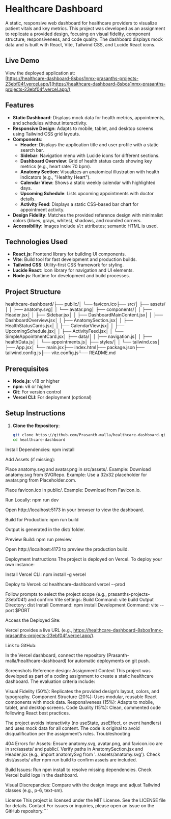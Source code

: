 # Healthcare Dashboard

A static, responsive web dashboard for healthcare providers to visualize patient vitals and key metrics. This project was developed as an assignment to replicate a provided design, focusing on visual fidelity, component structure, responsiveness, and code quality. The dashboard displays mock data and is built with React, Vite, Tailwind CSS, and Lucide React icons.

## Live Demo
View the deployed application at:  
[https://healthcare-dashboard-8sbos1nmx-prasanths-projects-23ebf04f.vercel.app/](https://healthcare-dashboard-8sbos1nmx-prasanths-projects-23ebf04f.vercel.app/)

## Features
- **Static Dashboard**: Displays mock data for health metrics, appointments, and schedules without interactivity.
- **Responsive Design**: Adapts to mobile, tablet, and desktop screens using Tailwind CSS grid layouts.
- **Components**:
  - **Header**: Displays the application title and user profile with a static search bar.
  - **Sidebar**: Navigation menu with Lucide icons for different sections.
  - **Dashboard Overview**: Grid of health status cards showing key metrics (e.g., heart rate: 70 bpm).
  - **Anatomy Section**: Visualizes an anatomical illustration with health indicators (e.g., "Healthy Heart").
  - **Calendar View**: Shows a static weekly calendar with highlighted days.
  - **Upcoming Schedule**: Lists upcoming appointments with doctor details.
  - **Activity Feed**: Displays a static CSS-based bar chart for appointment activity.
- **Design Fidelity**: Matches the provided reference design with minimalist colors (blues, grays, whites), shadows, and rounded corners.
- **Accessibility**: Images include `alt` attributes; semantic HTML is used.

## Technologies Used
- **React.js**: Frontend library for building UI components.
- **Vite**: Build tool for fast development and production builds.
- **Tailwind CSS**: Utility-first CSS framework for styling.
- **Lucide React**: Icon library for navigation and UI elements.
- **Node.js**: Runtime for development and build processes.

## Project Structure

healthcare-dashboard/├── public/│   └── favicon.ico├── src/│   ├── assets/│   │   ├── anatomy.svg│   │   └── avatar.png│   ├── components/│   │   ├── Header.jsx│   │   ├── Sidebar.jsx│   │   ├── DashboardMainContent.jsx│   │   ├── DashboardOverview.jsx│   │   ├── AnatomySection.jsx│   │   ├── HealthStatusCards.jsx│   │   ├── CalendarView.jsx│   │   ├── UpcomingSchedule.jsx│   │   ├── ActivityFeed.jsx│   │   └── SimpleAppointmentCard.jsx│   ├── data/│   │   ├── navigation.js│   │   ├── healthData.js│   │   └── appointments.js│   ├── styles/│   │   └── tailwind.css│   ├── App.jsx│   └── main.jsx├── index.html├── package.json├── tailwind.config.js├── vite.config.js└── README.md

## Prerequisites
- **Node.js**: v18 or higher
- **npm**: v8 or higher
- **Git**: For version control
- **Vercel CLI**: For deployment (optional)

## Setup Instructions
1. **Clone the Repository**:
   ```bash
   git clone https://github.com/Prasanth-malla/healthcare-dashboard.git
   cd healthcare-dashboard


Install Dependencies:
npm install


Add Assets (if missing):

Place anatomy.svg and avatar.png in src/assets/.
Example: Download anatomy.svg from SVGRepo.
Example: Use a 32x32 placeholder for avatar.png from Placeholder.com.


Place favicon.ico in public/.
Example: Download from Favicon.io.




Run Locally:
npm run dev


Open http://localhost:5173 in your browser to view the dashboard.


Build for Production:
npm run build


Output is generated in the dist/ folder.


Preview Build:
npm run preview


Open http://localhost:4173 to preview the production build.



Deployment Instructions
The project is deployed on Vercel. To deploy your own instance:

Install Vercel CLI:
npm install -g vercel


Deploy to Vercel:
cd healthcare-dashboard
vercel --prod


Follow prompts to select the project scope (e.g., prasanths-projects-23ebf04f) and confirm Vite settings:
Build Command: vite build
Output Directory: dist
Install Command: npm install
Development Command: vite --port $PORT




Access the Deployed Site:

Vercel provides a live URL (e.g., https://healthcare-dashboard-8sbos1nmx-prasanths-projects-23ebf04f.vercel.app/).


Link to GitHub:

In the Vercel dashboard, connect the repository (Prasanth-malla/healthcare-dashboard) for automatic deployments on git push.



Screenshots
Reference design:
Assignment Context
This project was developed as part of a coding assignment to create a static healthcare dashboard. The evaluation criteria include:

Visual Fidelity (50%): Replicates the provided design’s layout, colors, and typography.
Component Structure (20%): Uses modular, reusable React components with mock data.
Responsiveness (15%): Adapts to mobile, tablet, and desktop screens.
Code Quality (15%): Clean, commented code following React best practices.

The project avoids interactivity (no useState, useEffect, or event handlers) and uses mock data for all content. The code is original to avoid disqualification per the assignment’s rules.
Troubleshooting

404 Errors for Assets:
Ensure anatomy.svg, avatar.png, and favicon.ico are in src/assets/ and public/.
Verify paths in AnatomySection.jsx and Header.jsx (e.g., import anatomySvg from '../assets/anatomy.svg').
Check dist/assets/ after npm run build to confirm assets are included.


Build Issues:
Run npm install to resolve missing dependencies.
Check Vercel build logs in the dashboard.


Visual Discrepancies:
Compare with the design image and adjust Tailwind classes (e.g., p-6, text-sm).



License
This project is licensed under the MIT License. See the LICENSE file for details.
Contact
For issues or inquiries, please open an issue on the GitHub repository.```

